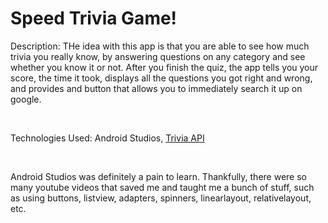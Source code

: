 <h1> Speed Trivia Game! </h1>
<p> Description: THe idea with this app is that you are able to see how much trivia you really know, by answering questions on any category and see whether you know it or not. After you finish the quiz, the app tells you your score, the time it took, displays all the questions you got right and wrong, and provides and button that allows you to immediately search it up on google. </p>

<br>
<p> Technologies Used: Android Studios, <a href="https://opentdb.com/api_config.php"> Trivia API </a> </p> 

<br> 
<p> Android Studios was definitely a pain to learn. Thankfully, there were so many youtube videos that saved me and taught me a bunch of stuff, such as using buttons, listview, adapters, spinners, linearlayout, relativelayout, etc. </p> 
